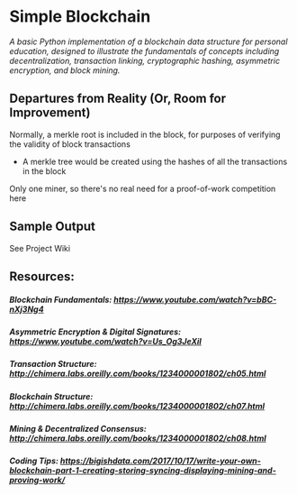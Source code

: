 # Simple Blockchain

*A basic Python implementation of a blockchain data structure for personal education, designed to illustrate the fundamentals of concepts including decentralization, transaction linking, cryptographic hashing, asymmetric encryption, and block mining.*

## Departures from Reality (Or, Room for Improvement)
Normally, a merkle root is included in the block, for purposes of verifying the validity of block transactions
- A merkle tree would be created using the hashes of all the transactions in the block

Only one miner, so there's no real need for a proof-of-work competition here

## Sample Output
See Project Wiki

## Resources:
##### Blockchain Fundamentals: *https://www.youtube.com/watch?v=bBC-nXj3Ng4*
##### Asymmetric Encryption & Digital Signatures: *https://www.youtube.com/watch?v=Us_Og3JeXiI*
##### Transaction Structure: *http://chimera.labs.oreilly.com/books/1234000001802/ch05.html*
##### Blockchain Structure: *http://chimera.labs.oreilly.com/books/1234000001802/ch07.html*
##### Mining & Decentralized Consensus: *http://chimera.labs.oreilly.com/books/1234000001802/ch08.html*
##### Coding Tips: *https://bigishdata.com/2017/10/17/write-your-own-blockchain-part-1-creating-storing-syncing-displaying-mining-and-proving-work/*
